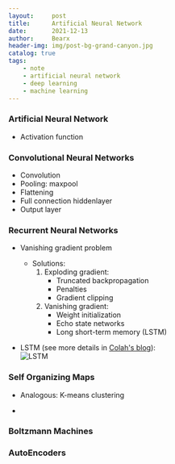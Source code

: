 ```yaml
---
layout:     post
title:      Artificial Neural Network
date:       2021-12-13
author:     Bearx
header-img: img/post-bg-grand-canyon.jpg
catalog: true
tags:
    - note
    - artificial neural network
    - deep learning
    - machine learning
---
```


### Artificial Neural Network

* Activation function

### Convolutional Neural Networks

* Convolution
* Pooling: maxpool
* Flattening
* Full connection hiddenlayer
* Output layer

### Recurrent Neural Networks

* Vanishing gradient problem
    - Solutions:
        1. Exploding gradient:
            * Truncated backpropagation
            * Penalties
            * Gradient clipping
        2. Vanishing gradient:
            * Weight initialization
            * Echo state networks
            * Long short-term memory (LSTM)

* LSTM (see more details in [Colah's blog](https://colah.github.io/posts/2015-08-Understanding-LSTMs/)): \
  ![LSTM](https://colah.github.io/posts/2015-08-Understanding-LSTMs/img/LSTM3-chain.png)

### Self Organizing Maps

* Analogous: K-means clustering

* 

### Boltzmann Machines

### AutoEncoders

